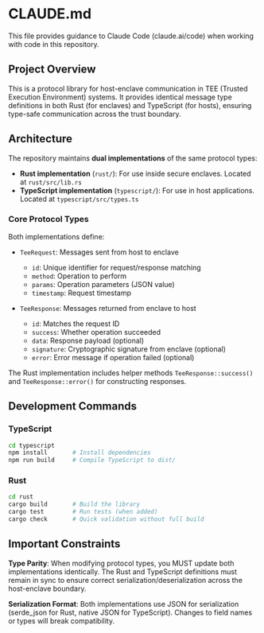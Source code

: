 # CLAUDE.md

This file provides guidance to Claude Code (claude.ai/code) when working with code in this repository.

## Project Overview

This is a protocol library for host-enclave communication in TEE (Trusted Execution Environment) systems. It provides identical message type definitions in both Rust (for enclaves) and TypeScript (for hosts), ensuring type-safe communication across the trust boundary.

## Architecture

The repository maintains **dual implementations** of the same protocol types:

- **Rust implementation** (`rust/`): For use inside secure enclaves. Located at `rust/src/lib.rs`
- **TypeScript implementation** (`typescript/`): For use in host applications. Located at `typescript/src/types.ts`

### Core Protocol Types

Both implementations define:
- `TeeRequest`: Messages sent from host to enclave
  - `id`: Unique identifier for request/response matching
  - `method`: Operation to perform
  - `params`: Operation parameters (JSON value)
  - `timestamp`: Request timestamp

- `TeeResponse`: Messages returned from enclave to host
  - `id`: Matches the request ID
  - `success`: Whether operation succeeded
  - `data`: Response payload (optional)
  - `signature`: Cryptographic signature from enclave (optional)
  - `error`: Error message if operation failed (optional)

The Rust implementation includes helper methods `TeeResponse::success()` and `TeeResponse::error()` for constructing responses.

## Development Commands

### TypeScript
```bash
cd typescript
npm install       # Install dependencies
npm run build     # Compile TypeScript to dist/
```

### Rust
```bash
cd rust
cargo build       # Build the library
cargo test        # Run tests (when added)
cargo check       # Quick validation without full build
```

## Important Constraints

**Type Parity**: When modifying protocol types, you MUST update both implementations identically. The Rust and TypeScript definitions must remain in sync to ensure correct serialization/deserialization across the host-enclave boundary.

**Serialization Format**: Both implementations use JSON for serialization (serde_json for Rust, native JSON for TypeScript). Changes to field names or types will break compatibility.
